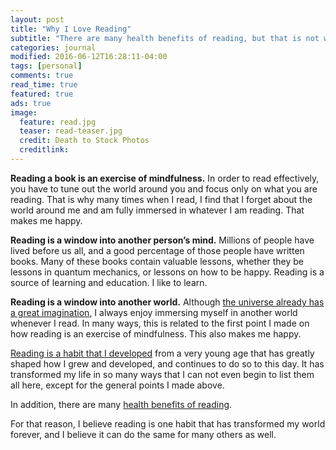 ```yaml
---
layout: post
title: "Why I Love Reading"
subtitle: "There are many health benefits of reading, but that is not why I read"
categories: journal
modified: 2016-06-12T16:28:11-04:00
tags: [personal]
comments: true
read_time: true
featured: true
ads: true
image:
  feature: read.jpg
  teaser: read-teaser.jpg
  credit: Death to Stock Photos
  creditlink:
---
```


**Reading a book is an exercise of mindfulness.** In order to read effectively, you have to tune out the world around you and focus only on what you are reading. That is why many times when I read, I find that I forget about the world around me and am fully immersed in whatever I am reading. That makes me happy.

**Reading is a window into another person’s mind.** Millions of people have lived before us all, and a good percentage of those people have written books. Many of these books contain valuable lessons, whether they be lessons in quantum mechanics, or lessons on how to be happy. Reading is a source of learning and education. I like to learn.

**Reading is a window into another world.** Although <a href="https://www.goodreads.com/quotes/556058-i-think-nature-s-imagination-is-so-much-greater-than-man-s">the universe already has a great imagination</a>, I always enjoy immersing myself in another world whenever I read. In many ways, this is related to the first point I made on how reading is an exercise of mindfulness. This also makes me happy.

<a href="https://hungryminds.quora.com/How-to-Make-Reading-a-Habit">Reading is a habit that I developed</a> from a very young age that has greatly shaped how I grew and developed, and continues to do so to this day. It has transformed my life in so many ways that I can not even begin to list them all here, except for the general points I made above.

In addition, there are many <a href="http://www.newyorker.com/culture/cultural-comment/can-reading-make-you-happier">health benefits of reading</a>.

For that reason, I believe reading is one habit that has transformed my world forever, and I believe it can do the same for many others as well.
